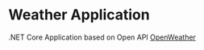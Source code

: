 # Weather Application

.NET Core Application based on Open API [OpenWeather](https://openweathermap.org/)